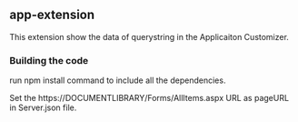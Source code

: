 ## app-extension

This extension show the data of querystring in the Applicaiton Customizer.

### Building the code

run npm install command to include all the dependencies.

Set the https://DOCUMENTLIBRARY/Forms/AllItems.aspx URL as pageURL in Server.json file.
